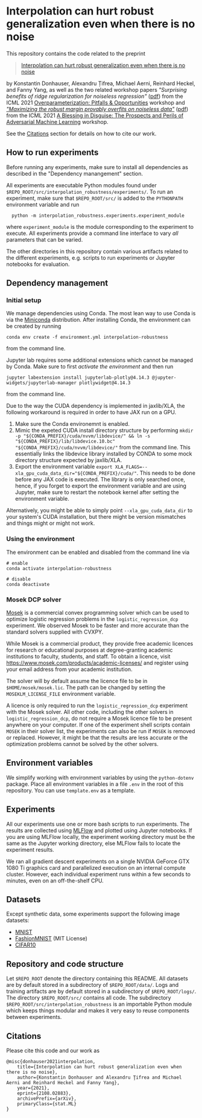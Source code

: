 Interpolation can hurt robust generalization even when there is no noise
================================================================
This repository contains the code related to the preprint

  > [Interpolation can hurt robust generalization even when there is no noise](https://arxiv.org/abs/2108.02883)

by Konstantin Donhauser, Alexandru Țifrea, Michael Aerni, Reinhard Heckel, and Fanny Yang,
as well as the two related workshop papers
_"Surprising benefits of ridge regularization for noiseless regression"_
([pdf](pdf/surprising_benefits_of_ridge_regularization_for_noiseless_regression.pdf))
from the ICML 2021 [Overparameterization: Pitfalls & Opportunities](https://sites.google.com/view/icml2021oppo) workshop
and _["Maximizing the robust margin provably overfits on noiseless data"](https://openreview.net/forum?id=ujQKWaxFkrL)_
([pdf](pdf/maximizing_the_robust_margin_provably_overfits_on_noiseless_data.pdf))
from the ICML 2021 [A Blessing in Disguise: The Prospects and Perils of Adversarial Machine Learning](https://advml-workshop.github.io/icml2021/) workshop.

See the [Citations](#citations) section for details on how to cite our work.



How to run experiments
----------------------
Before running any experiments, make sure to install all dependencies
as described in the "Dependency manangement" section.

All experiments are executable Python modules found under
`$REPO_ROOT/src/interpolation_robustness/experiments/`.
To run an experiment, make sure that `$REPO_ROOT/src/`
is added to the `PYTHONPATH` environment variable
and run

      python -m interpolation_robustness.experiments.experiment_module

where `experiment_module` is the module corresponding to the experiment to execute.
All experiments provide a command line interface to vary _all_ parameters
that can be varied.

The other directories in this repository contain various artifacts related
to the different experiments, e.g. scripts to run experiments or Jupyter notebooks for evaluation.


Dependency management
---------------------
### Initial setup
We manage dependencies using Conda.
The most lean way to use Conda is via
the [Miniconda](https://docs.conda.io/en/latest/miniconda.html) distribution.
After installing Conda,
the environment can be created by running

    conda env create -f environment.yml interpolation-robustness

from the command line.

Jupyter lab requires some additional
extensions which cannot be managed by Conda.
Make sure to first *activate the environment*
and then run

    jupyter labextension install jupyterlab-plotly@4.14.3 @jupyter-widgets/jupyterlab-manager plotlywidget@4.14.3

from the command line.

Due to the way the CUDA dependency is implemented in jaxlib/XLA,
the following workaround is required in order to have JAX run on a GPU.

1. Make sure the Conda environemnt is enabled.
2. Mimic the expeted CUDA install directory structure by performing
   `mkdir -p "${CONDA_PREFIX}/cuda/nvvm/libdevice/" && ln -s "${CONDA_PREFIX}/lib/libdevice.10.bc" "${CONDA_PREFIX}/cuda/nvvm/libdevice/"`
   from the command line.
   This essentially links the libdevice library installed by CONDA
   to some mock directory structure expected by jaxlib/XLA.
3. Export the environment variable
   `export XLA_FLAGS=--xla_gpu_cuda_data_dir="${CONDA_PREFIX}/cuda/"`.
   This needs to be done before any JAX code is executed.
   The library is only searched once, hence, if you forget to export the
   environment variable and are using Jupyter,
   make sure to restart the notebook kernel after setting the environment variable.

Alternatively, you might be able to simply point `--xla_gpu_cuda_data_dir`
to your system's CUDA installation,
but there might be version mismatches and things might or might not work.

### Using the environment
The environment can be enabled and disabled
from the command line via

    # enable
    conda activate interpolation-robustness

    # disable
    conda deactivate

### Mosek DCP solver
[Mosek](https://www.mosek.com/) is a commercial convex programming solver
which can be used to optimize logistic regression problems
in the `logistic_regression_dcp` experiment.
We observed Mosek to be faster and more accurate than
the standard solvers supplied with CVXPY.

While Mosek is a commercial product,
they provide free academic licences for research or educational purposes
at degree-granting academic institutions to faculty, students, and staff.
To obtain a licence, visit https://www.mosek.com/products/academic-licenses/
and register using your email address from your academic institution.

The solver will by default assume the licence file to be in `$HOME/mosek/mosek.lic`.
The path can be changed by setting the `MOSEKLM_LICENSE_FILE` environment variable.

A licence is only required to run the `logistic_regression_dcp` experiment
with the Mosek solver.
All other code, including the other solvers in `logistic_regression_dcp`,
do not require a Mosek licence file to be present anywhere on your computer.
If one of the experiment shell scripts contain `MOSEK` in their solver list,
the experiments can also be run if `MOSEK` is removed or replaced.
However, it might be that the results are less accurate or the
optimization problems cannot be solved by the other solvers.


Environment variables
---------------------
We simplify working with environment variables by using the `python-dotenv` package.
Place all environment variables in a file `.env` in the root of this repository.
You can use `template.env` as a template.


Experiments
-----------
All our experiments use one or more bash scripts to run experiments.
The results are collected using [MLFlow](https://mlflow.org/)
and plotted using Jupyter notebooks.
If you are using MLFlow locally,
the experiment working directory must be the same as the Jupyter working
directory, else MLFlow fails to locate the experiment results.

We ran all gradient descent experiments on a single NVIDIA GeForce GTX 1080 Ti graphics card
and parallelized execution on an internal compute cluster.
However, each individual experiment runs within a few seconds to minutes,
even on an off-the-shelf CPU.


Datasets
--------
Except synthetic data, some experiments support the following image datasets:

- [MNIST](http://yann.lecun.com/exdb/mnist/)
- [FashionMNIST](https://arxiv.org/abs/1708.07747) (MIT License)
- [CIFAR10](https://www.cs.toronto.edu/~kriz/cifar.html)


Repository and code structure
-----------------------------
Let `$REPO_ROOT` denote the directory containing this README.
All datasets are by default stored in a subdirectory of
`$REPO_ROOT/data/`.
Logs and training artifacts are by default stored
in a subdirectory of `$REPO_ROOT/logs/`.
The directory `$REPO_ROOT/src/` contains all code.
The subdirectory `$REPO_ROOT/src/interpolation_robustness` is an importable Python
module which keeps things modular and makes it very easy
to reuse components between experiments.


Citations
---------
Please cite this code and our work as

    @misc{donhauser2021interpolation,
        title={Interpolation can hurt robust generalization even when there is no noise},
        author={Konstantin Donhauser and Alexandru Ţifrea and Michael Aerni and Reinhard Heckel and Fanny Yang},
        year={2021},
        eprint={2108.02883},
        archivePrefix={arXiv},
        primaryClass={stat.ML}
    }
